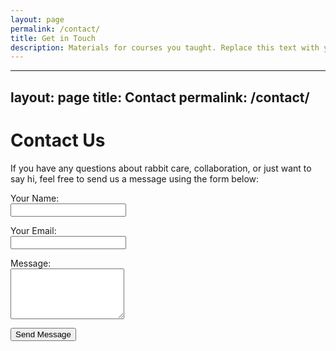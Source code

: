 ```yaml
---
layout: page
permalink: /contact/
title: Get in Touch
description: Materials for courses you taught. Replace this text with your description.
---
```

---
layout: page
title: Contact
permalink: /contact/
---

<h1>Contact Us</h1>

<p>If you have any questions about rabbit care, collaboration, or just want to say hi, feel free to send us a message using the form below:</p>

<form action="https://formspree.io/f/xeogavev" method="POST">
  <p>
    <label for="name">Your Name:</label><br>
    <input type="text" id="name" name="name" required>
  </p>

  <p>
    <label for="email">Your Email:</label><br>
    <input type="email" id="email" name="email" required>
  </p>

  <p>
    <label for="message">Message:</label><br>
    <textarea id="message" name="message" rows="5" required></textarea>
  </p>

  <!-- Redirect after submission -->
  <input type="hidden" name="_redirect" value="{{ '/thanks.html' | relative_url }}">

  <!-- Spam protection -->
  <input type="text" name="_gotcha" style="display:none">

  <button type="submit">Send Message</button>
</form>
